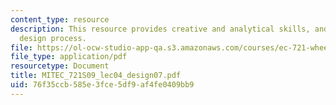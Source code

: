 ```yaml
---
content_type: resource
description: This resource provides creative and analytical skills, and deterministic
  design process.
file: https://ol-ocw-studio-app-qa.s3.amazonaws.com/courses/ec-721-wheelchair-design-in-developing-countries-spring-2009/76f35ccb585e3fce5df9af4fe0409bb9_MITEC_721S09_lec04_design07.pdf
file_type: application/pdf
resourcetype: Document
title: MITEC_721S09_lec04_design07.pdf
uid: 76f35ccb-585e-3fce-5df9-af4fe0409bb9
---
```


